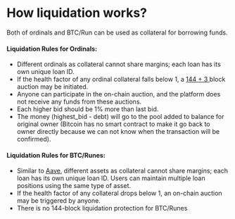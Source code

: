 # How liquidation works?

Both of ordinals and BTC/Run can be used as collateral for borrowing funds.

#### Liquidation Rules for Ordinals:

* Different ordinals as collateral cannot share margins; each loan has its own unique loan ID.
* If the health factor of any ordinal collateral falls below 1, a [144 + 3 ](what-is-144-+-3-blocks-ordinals-auction.md)block auction may be initiated.
* Anyone can participate in the on-chain auction, and the platform does not receive any funds from these auctions.
* Each higher bid should be 1% more than last bid.
* The money (highest\_bid - debt) will go to the pool added to balance for original owner (Bitcoin has no smart contract to make it go back to owner directly because we can not know when the transaction will be confirmed).

#### Liquidation Rules for BTC/Runes:

* Similar to [Aave](../introduction/pros-for-borrowers/claim-airdrops-in-loan.md), different assets as collateral cannot share margins; each loan has its own unique loan ID. Users can maintain multiple loan positions using the same type of asset.
* If the health factor of any collateral drops below 1, an on-chain auction may be triggered by anyone.
* There is no 144-block liquidation protection for BTC/Runes

